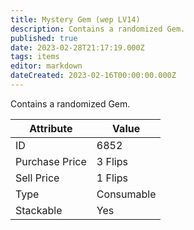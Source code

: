 ```yaml
---
title: Mystery Gem (wep LV14)
description: Contains a randomized Gem.
published: true
date: 2023-02-28T21:17:19.000Z
tags: items
editor: markdown
dateCreated: 2023-02-16T00:00:00.000Z
---
```


Contains a randomized Gem.

|Attribute|Value|
|-|-|
|ID|6852|
|Purchase Price|3 Flips|
|Sell Price|1 Flips|
|Type|Consumable|
|Stackable|Yes|

